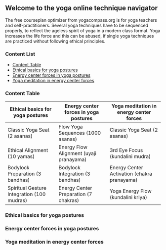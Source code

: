 ## Welcome to the yoga online technique navigator

The free courseplan optimizer from yogacompass.org is for yoga teachers and self-practitioners. Several yoga techniques have to be sequenced properly, to reflect the ageless spirit of yoga in a modern class format. Yoga increases the life force and this can be abused, if single yoga techniques are practiced without following ethical principles.

### Content List
* [Content Table](https://www.yogacompass.org#content-table)
* [Ethical basics for yoga postures](https://www.yogacompass.org#ethical-basics-for-yoga-postures)
* [Energy center forces in yoga postures](https://www.yogacompass.org#energy-center-forces-in-yoga-postures)
* [Yoga meditation in energy center forces](https://www.yogacompass.org#yoga-meditation-in-energy-center-forces)

### Content Table

Ethical basics for yoga postures | Energy center forces in yoga postures | Yoga meditation in energy center forces
------------ | ------------- | -------------
Classic Yoga Seat (2 asanas) | Flow Yoga Sequences (1000 asanas) | Classic Yoga Seat (2 asanas)
Ethical Alignment (10 yamas) | Energy Flow Alignment (uyaji pranayama) | 3rd Eye Focus (kundalini mudra)
Bodylock Preparation (3 bandhas) | Bodylock Integration (3 bandhas) | Energy Center Activation (chakra pranayama)
Spiritual Gesture Integration (100 mudras) | Energy Center Preparation (7 chakras) | Yoga Energy Flow (kundalini kriya)

### Ethical basics for yoga postures

### Energy center forces in yoga postures

### Yoga meditation in energy center forces
